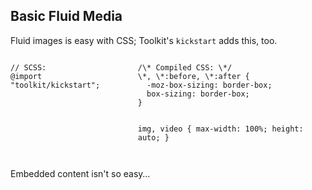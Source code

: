 ## Basic Fluid Media

Fluid images is easy with CSS; Toolkit's <code>kickstart</code> adds this, too.

<div class="columns">
  <div>
<pre><code class="language-scss">// SCSS:
@import "toolkit/kickstart";
</code></pre>
  </div>
  <div>
<pre><code class="language-css">/\* Compiled CSS: \*/
\*, \*:before, \*:after {
  -moz-box-sizing: border-box;
  box-sizing: border-box;
}

img, video {
  max-width: 100%;
  height: auto;
}
</code></pre>
  </div>
</div>


<p class="small">Embedded content isn't so easy&hellip;</p>
